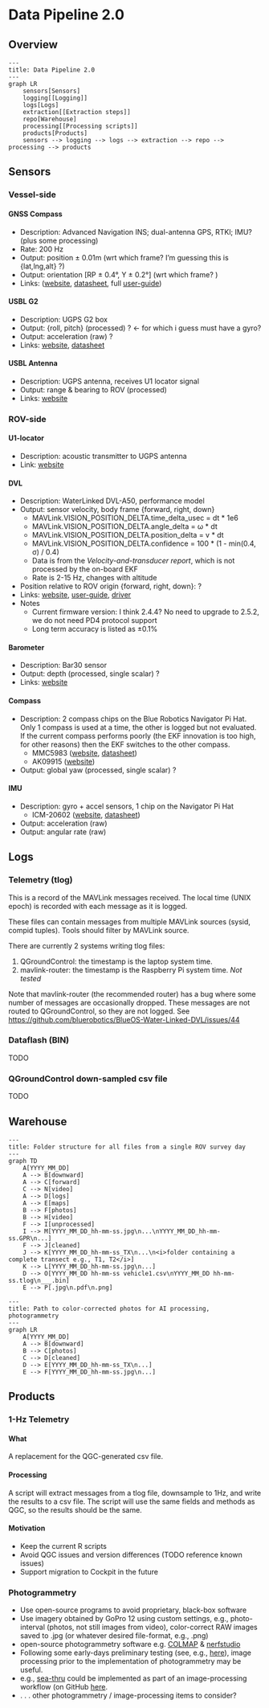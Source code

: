 # Data Pipeline 2.0

## Overview

```mermaid
---
title: Data Pipeline 2.0
---
graph LR
    sensors[Sensors]
    logging[[Logging]]
    logs[Logs]
    extraction[[Extraction steps]]
    repo[Warehouse]
    processing[[Processing scripts]]
    products[Products]
    sensors --> logging --> logs --> extraction --> repo --> processing --> products
```

## Sensors

### Vessel-side

#### GNSS Compass

* Description: Advanced Navigation INS; dual-antenna GPS, RTKl;  IMU?  (plus some processing)
* Rate: 200 Hz
* Output: position ± 0.01m (wrt which frame? I’m guessing this is {lat,lng,alt} ?)
* Output: orientation [RP ± 0.4°, Y ± 0.2°] (wrt which frame? )
* Links: ([website](https://www.advancednavigation.com/inertial-navigation-systems/satellite-compass/gnss-compass/#Documentation), [datasheet](https://www.advancednavigation.com/wp-content/uploads/2024/05/GNSS-Compass-Datasheet.pdf), full [user-guide](https://docs.advancednavigation.com/gnss-compass/Introduction.htm))

#### USBL G2

* Description: UGPS G2 box
* Output: {roll, pitch} (processed) ? ← for which i guess must have a gyro?
* Output: acceleration (raw) ?
* Links: [website](https://waterlinked.com/underwater-gps-g2), [datasheet](https://waterlinked.com/web/content/7540?unique=2f809a254e2fc004fc3918bd5a5c4219c771d812)

#### USBL Antenna

* Description: UGPS antenna, receives U1 locator signal
* Output: range & bearing to ROV (processed)
* Links: [website](https://waterlinked.com/shop/underwater-gps-antenna-102?category=2#attr=)

### ROV-side

#### U1-locator

* Description: acoustic transmitter to UGPS antenna
* Link: [website](https://waterlinked.com/shop/underwater-gps-g2-locator-u1-122?category=2#attr=)

#### DVL

* Description: WaterLinked DVL-A50, performance model
* Output: sensor velocity, body frame {forward, right, down}
  * MAVLink.VISION_POSITION_DELTA.time_delta_usec = dt * 1e6
  * MAVLink.VISION_POSITION_DELTA.angle_delta = ω * dt
  * MAVLink.VISION_POSITION_DELTA.position_delta = v * dt
  * MAVLink.VISION_POSITION_DELTA.confidence = 100 * (1 - min(0.4, σ) / 0.4)
  * Data is from the _Velocity-and-transducer report_, which is not processed by the on-board EKF
  * Rate is 2-15 Hz, changes with altitude
* Position relative to ROV origin {forward, right, down}: ?
* Links: [website](https://waterlinked.com/shop/dvl-a50-114#attr=8,53,192), [user-guide](https://waterlinked.github.io/dvl/dvl-a50/), [driver](https://github.com/bluerobotics/BlueOS-Water-Linked-DVL/)
* Notes
  * Current firmware version: I think 2.4.4? No need to upgrade to 2.5.2, we do not need PD4 protocol support
  * Long term accuracy is listed as ±0.1%

#### Barometer

* Description: Bar30 sensor
* Output: depth (processed, single scalar) ?
* Links: [website](https://bluerobotics.com/store/sensors-cameras/sensors/bar30-sensor-r1/)

#### Compass

* Description: 2 compass chips on the Blue Robotics Navigator Pi Hat. Only 1 compass is used at a time, the other is logged but not evaluated. If the current compass performs poorly (the EKF innovation is too high, for other reasons) then the EKF switches to the other compass.
  * MMC5983 ([website](https://www.memsic.com/magnetometer-5), [datasheet](https://www.memsic.com/magnetometer-5))
  * AK09915 ([website](https://www.akm.com/us/en/products/electronic-compass/lineup-electronic-compass/ak09915c/))
* Output: global yaw (processed, single scalar) ?

#### IMU

* Description: gyro + accel sensors, 1 chip on the Navigator Pi Hat
   * ICM-20602 ([website](https://invensense.tdk.com/products/motion-tracking/6-axis/icm-20602/), [datasheet](https://invensense.tdk.com/download-pdf/icm-20602-datasheet/))
* Output: acceleration (raw)
* Output: angular rate (raw)

## Logs

### Telemetry (tlog)

This is a record of the MAVLink messages received.
The local time (UNIX epoch) is recorded with each message as it is logged.

These files can contain messages from multiple MAVLink sources (sysid, compid tuples).
Tools should filter by MAVLink source.

There are currently 2 systems writing tlog files:
1. QGroundControl: the timestamp is the laptop system time.
2. mavlink-router: the timestamp is the Raspberry Pi system time. _Not tested_

Note that mavlink-router (the recommended router) has a bug where some number of messages are occasionally dropped.
These messages are not routed to QGroundControl, so they are not logged.
See https://github.com/bluerobotics/BlueOS-Water-Linked-DVL/issues/44

### Dataflash (BIN)

TODO

### QGroundControl down-sampled csv file

TODO

## Warehouse

```mermaid
---
title: Folder structure for all files from a single ROV survey day
---
graph TD
    A[YYYY_MM_DD]
    A --> B[downward]
    A --> C[forward]
    C --> N[video]
    A --> D[logs]
    A --> E[maps]
    B --> F[photos]
    B --> H[video]
    F --> I[unprocessed]
    I --> M[YYYY_MM_DD_hh-mm-ss.jpg\n...\nYYYY_MM_DD_hh-mm-ss.GPR\n...]
    F --> J[cleaned]
    J --> K[YYYY_MM_DD_hh-mm-ss_TX\n...\n<i>folder containing a complete transect e.g., T1, T2</i>]
    K --> L[YYYY_MM_DD_hh-mm-ss.jpg\n...]
    D --> O[YYYY_MM_DD hh-mm-ss vehicle1.csv\nYYYY_MM_DD hh-mm-ss.tlog\n___.bin]
    E --> P[.jpg\n.pdf\n.png]
```

```mermaid
---
title: Path to color-corrected photos for AI processing, photogrammetry
---
graph LR
    A[YYYY_MM_DD]
    A --> B[downward]
    B --> C[photos]
    C --> D[cleaned]
    D --> E[YYYY_MM_DD_hh-mm-ss_TX\n...]
    E --> F[YYYY_MM_DD_hh-mm-ss.jpg\n...]
```



## Products

### 1-Hz Telemetry

#### What

A replacement for the QGC-generated csv file.

#### Processing

A script will extract messages from a tlog file, downsample to 1Hz, and write the results to a csv file.
The script will use the same fields and methods as QGC, so the results should be the same.

#### Motivation

* Keep the current R scripts
* Avoid QGC issues and version differences (TODO reference known issues)
* Support migration to Cockpit in the future

### Photogrammetry

* Use open-source programs to avoid proprietary, black-box software
* Use imagery obtained by GoPro 12 using custom settings, e.g., photo-interval (photos, not still images from video), color-correct RAW images saved to .jpg (or whatever desired file-format, e.g., .png)
* open-source photogrammetry software e.g. [COLMAP](https://colmap.github.io/) & [nerfstudio](https://docs.nerf.studio/)
* Following some early-days preliminary testing (see, e.g., [here](https://www.dropbox.com/scl/fi/1d5gpvgtmyd37smeiy4rs/SGI_blog_post_2023.pdf?rlkey=im0y0x7unfgxutdcmt1uix3z7&dl=0)), image processing prior to the implementation of photogrammetry may be useful.
* e.g., [sea-thru](https://openaccess.thecvf.com/content_CVPR_2019/papers/Akkaynak_Sea-Thru_A_Method_for_Removing_Water_From_Underwater_Images_CVPR_2019_paper.pdf) could be implemented as part of an image-processing workflow (on GitHub [here](https://github.com/hainh/sea-thru).
* . . . other photogrammetry / image-processing items to consider? 

